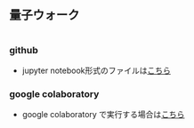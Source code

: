 ## 量子ウォーク

# 

### github
- jupyter notebook形式のファイルは[こちら](https://github.com/hiroshi0530/wa-src/tree/master/rec/linalg/base/base_nb.ipynb)

### google colaboratory
- google colaboratory で実行する場合は[こちら](https://colab.research.google.com/github/hiroshi0530/wa-src/tree/master/rec/linalg/base/base_nb.ipynb)



```python

```
